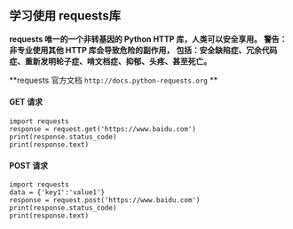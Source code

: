 ## 学习使用 requests库

**requests 唯一的一个非转基因的 Python HTTP 库，人类可以安全享用。**
**警告：非专业使用其他 HTTP 库会导致危险的副作用，**
**包括：安全缺陷症、冗余代码症、重新发明轮子症、啃文档症、抑郁、头疼、甚至死亡。**

**requests 官方文档 `http://docs.python-requests.org` **

#### GET 请求
```
import requests
response = request.get('https://www.baidu.com')
print(response.status_code)
print(response.text)
```

#### POST 请求
```
import requests
data = {'key1':'value1'}
response = request.post('https://www.baidu.com')
print(response.status_code)
print(response.text)
```



